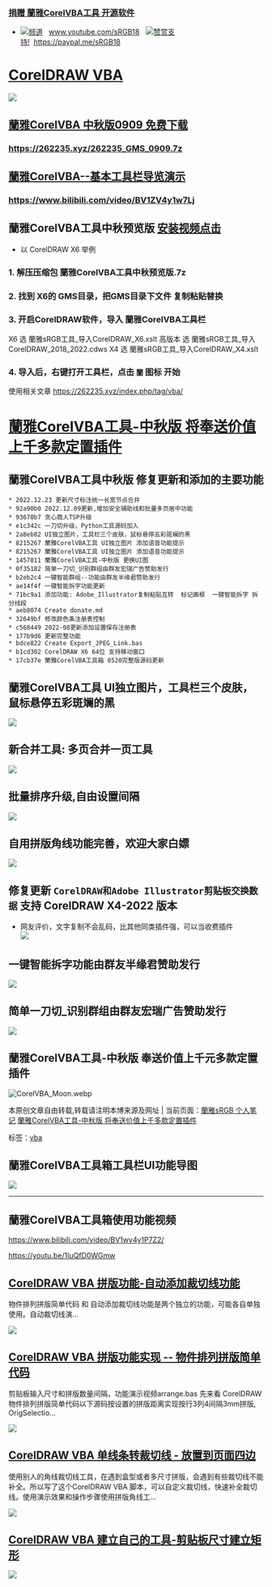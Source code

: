### [捐赠 蘭雅CorelVBA工具 开源软件](https://github.com/hongwenjun/corelvba/blob/main/donate.md)
- [![](https://raw.githubusercontent.com/hongwenjun/vps_setup/master/img/youtube.png)频道](https://www.youtube.com/sRGB18/videos) &nbsp;&nbsp;www.youtube.com/sRGB18 &nbsp;&nbsp;[![](https://raw.githubusercontent.com/hongwenjun/vps_setup/master/img/paypal.png)赞赏支持!](https://paypal.me/sRGB18)&nbsp;&nbsp;https://paypal.me/sRGB18

# [CorelDRAW VBA](https://262235.xyz/index.php/tag/vba/)
![](https://262235.xyz/usr/uploads/2022/03/525753621.webp)

## [蘭雅CorelVBA 中秋版0909 免费下载](https://262235.xyz/262235_GMS_0909.7z)
### https://262235.xyz/262235_GMS_0909.7z

## [蘭雅CorelVBA--基本工具栏导览演示](https://www.bilibili.com/video/BV1ZV4y1w7Lj)
### https://www.bilibili.com/video/BV1ZV4y1w7Lj

## 蘭雅CorelVBA工具中秋预览版 [安装视频点击](https://262235.xyz/CorelVBA/install.mp4)
- 以 CorelDRAW X6 举例
### 1. 解压压缩包 蘭雅CorelVBA工具中秋预览版.7z
### 2. 找到 X6的 GMS目录，把GMS目录下文件 复制粘贴替换
### 3. 开启CorelDRAW软件，导入 蘭雅CorelVBA工具栏
   X6     选  蘭雅sRGB工具_导入CorelDRAW_X6.xslt
   高版本 选  蘭雅sRGB工具_导入CorelDRAW_2018_2022.cdws
   X4     选  蘭雅sRGB工具_导入CorelDRAW_X4.xslt

### 4. 导入后，右键打开工具栏，点击 `蘭` 图标 开始

使用相关文章   https://262235.xyz/index.php/tag/vba/

# [蘭雅CorelVBA工具-中秋版 将奉送价值上千多款定置插件](https://262235.xyz/index.php/archives/1124/)

## 蘭雅CorelVBA工具中秋版 修复更新和添加的主要功能

```
* 2022.12.23 更新尺寸标注统一长宽节点合并
* 92a90b0 2022.12.09更新,增加安全辅助线和批量多页居中功能
* 93670b7 贪心商人TSP升级
* e1c342c 一刀切升级，Python工具源码加入
* 2a8eb82 UI独立图片，工具栏三个皮肤，鼠标悬停五彩斑斓的黑
* 8215267 蘭雅CorelVBA工具 UI独立图片 添加语音功能提示
* 8215267 蘭雅CorelVBA工具 UI独立图片 添加语音功能提示
* 1457811 蘭雅CorelVBA工具-中秋版 更换UI图
* 0f35182 简单一刀切_识别群组由群友宏瑞广告赞助发行
* b2eb2c4 一键智能群组--功能由群友半缘君赞助发行
* ae14f4f 一键智能拆字功能更新
* 71bc9a1 添加功能: Adobe_Illustrator复制粘贴互转  标记画框  一键智能拆字 拆分线段
* aeb8074 Create donate.md
* 32649bf 修改颜色条注册表控制
* c568449 2022-08更新添加设置保存注册表
* 177b9d6 更新完整功能
* bdce822 Create Export_JPEG_Link.bas
* b1cd302 CorelDRAW X6 64位 支持移动窗口
* 17cb37e 蘭雅CorelVBA工具箱 0520完整版源码更新

```

## 蘭雅CorelVBA工具 UI独立图片，工具栏三个皮肤，鼠标悬停五彩斑斓的黑

![](https://262235.xyz/usr/uploads/2022/09/3673480311.webp)

## 新合并工具: 多页合并一页工具

![](https://262235.xyz/CorelVBA/UniteOne.gif)

## 批量排序升级,自由设置间隔

![](https://262235.xyz/CorelVBA/left_top_align.gif)

## 自用拼版角线功能完善，欢迎大家白嫖

![](https://262235.xyz/CorelVBA/jxpb.gif)

## 修复更新 `CorelDRAW和Adobe Illustrator剪贴板交换数据` 支持 CorelDRAW X4-2022 版本

  * 网友评价，文字复制不会乱码，比其他同类插件强，可以当收费插件  
![](https://262235.xyz/CorelVBA/Adobe_Illustrator.gif)

## 一键智能拆字功能由群友半缘君赞助发行

![](https://262235.xyz/CorelVBA/onekey_cai.gif)

## 简单一刀切_识别群组由群友宏瑞广告赞助发行

![](https://262235.xyz/CorelVBA/dollar_cut.gif)

## 蘭雅CorelVBA工具-中秋版 奉送价值上千元多款定置插件

![CorelVBA_Moon.webp](https://262235.xyz/usr/uploads/2022/08/77746067.webp)

本原创文章自由转载,转载请注明本博来源及网址 | 当前页面：[蘭雅sRGB 个人笔记](https://262235.xyz/) 
[蘭雅CorelVBA工具-中秋版 将奉送价值上千多款定置插件](https://262235.xyz/index.php/archives/1124/)

标签：[vba](https://262235.xyz/index.php/tag/vba/)

## 蘭雅CorelVBA工具箱工具栏UI功能导图 
![](https://262235.xyz/usr/uploads/2022/05/756737974.jpg)

--------------------------------------------

## 蘭雅CorelVBA工具箱使用功能视频

https://www.bilibili.com/video/BV1wv4y1P7Z2/

https://youtu.be/1IuQfD0WGmw


## [CorelDRAW VBA 拼版功能-自动添加裁切线功能](https://262235.xyz/index.php/archives/1006/)

物件排列拼版简单代码 和 自动添加裁切线功能是两个独立的功能，可能各自单独使用。自动裁切线演...

![](https://262235.xyz/usr/uploads/2022/03/612777584.gif)

## [CorelDRAW VBA 拼版功能实现 -- 物件排列拼版简单代码](https://262235.xyz/index.php/archives/1003/)

剪贴板输入尺寸和拼版数量间隔，功能演示视频arrange.bas 先来看 CorelDRAW
物件排列拼版简单代码以下源码按设置的拼版距离实现按行3列4间隔3mm拼版, OrigSelectio...

![](https://262235.xyz/usr/uploads/2022/03/2725902706.gif)

## [CorelDRAW VBA 单线条转裁切线 - 放置到页面四边](https://262235.xyz/index.php/archives/1000/)

使用别人的角线裁切线工具，在遇到盒型或者多尺寸拼版，会遇到有些裁切线不能补全。所以写了这个CorelDRAW VBA
脚本，可以自定义裁切线，快速补全裁切线。使用演示效果和操作步骤使用拼版角线工...

![](https://262235.xyz/usr/uploads/2022/03/695938857.gif)

## [CorelDRAW VBA 建立自己的工具-剪贴板尺寸建立矩形](https://262235.xyz/index.php/archives/995/)

![](https://262235.xyz/usr/uploads/2022/03/1759911447.gif)

